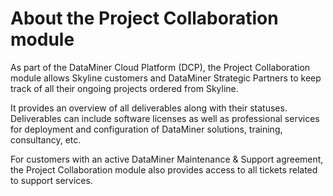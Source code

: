 # About the Project Collaboration module

As part of the DataMiner Cloud Platform (DCP), the Project Collaboration module allows Skyline customers and DataMiner Strategic Partners to keep track of all their ongoing projects ordered from Skyline.

It provides an overview of all deliverables along with their statuses. Deliverables can include software licenses as well as professional services for deployment and configuration of DataMiner solutions, training, consultancy, etc.

For customers with an active DataMiner Maintenance & Support agreement, the Project Collaboration module also provides access to all tickets related to support services.
